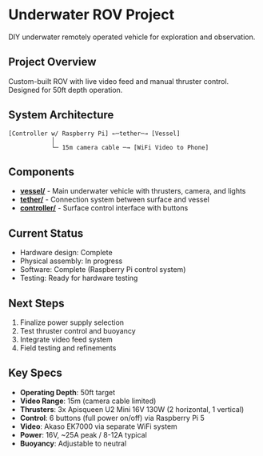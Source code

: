 # Underwater ROV Project

DIY underwater remotely operated vehicle for exploration and observation.

## Project Overview
Custom-built ROV with live video feed and manual thruster control. Designed for 50ft depth operation.

## System Architecture
```
[Controller w/ Raspberry Pi] ←─tether─→ [Vessel]
            │
            └─ 15m camera cable ─→ [WiFi Video to Phone]
```

## Components
- **[vessel/](vessel/)** - Main underwater vehicle with thrusters, camera, and lights
- **[tether/](tether/)** - Connection system between surface and vessel
- **[controller/](controller/)** - Surface control interface with buttons

## Current Status
- Hardware design: Complete
- Physical assembly: In progress
- Software: Complete (Raspberry Pi control system)
- Testing: Ready for hardware testing

## Next Steps
1. Finalize power supply selection
2. Test thruster control and buoyancy
3. Integrate video feed system
4. Field testing and refinements

## Key Specs
- **Operating Depth**: 50ft target
- **Video Range**: 15m (camera cable limited)
- **Thrusters**: 3x Apisqueen U2 Mini 16V 130W (2 horizontal, 1 vertical)
- **Control**: 6 buttons (full power on/off) via Raspberry Pi 5
- **Video**: Akaso EK7000 via separate WiFi system
- **Power**: 16V, ~25A peak / 8-12A typical
- **Buoyancy**: Adjustable to neutral